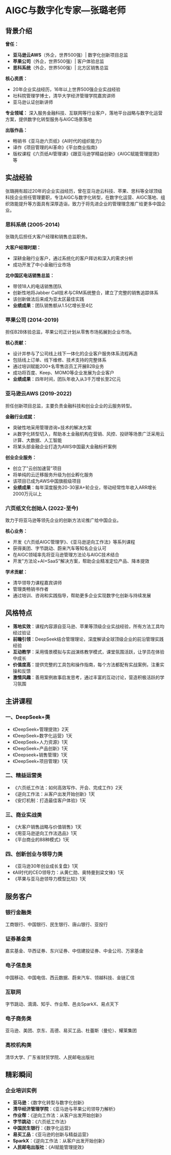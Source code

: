 # AIGC与数字化专家—张璐老师

## 背景介绍

**曾任：**
- **亚马逊云AWS**（外企，世界500强）| 数字化创新项目总监
- **苹果公司**（外企，世界500强）| 客户体验总监  
- **思科系统**（外企，世界500强）| 北方区销售总监

**核心资质：**
- 20年企业实战经历，16年以上世界500强企业实战经验
- 社科院管理学博士，清华大学经济管理学院嘉宾讲师
- 亚马逊认证创新讲师

**专业领域：**
深入服务金融科技、互联网等行业客户，落地平台战略与数字化运营方案，提供数字化转型服务与AIGC场景落地

**出版作品：**
- 畅销书《亚马逊六页纸》《AI时代的组织能力》
- 译作《项目管理的AI革命》《平台商业指南》
- 版权课程《六页纸AI管理课》《跟亚马逊学精益创新》《AIGC赋能管理提效》等

## 实战经验

张璐拥有超过20年的企业实战经历，曾在亚马逊云科技、苹果、思科等全球顶级科技企业担任管理要职，专注AIGC与数字化转型，在数字化运营、AIGC落地、组织效能提升等方面具有深厚造诣，致力于将先进企业的管理理念推广给更多中国企业。

### 思科系统 (2005-2014)
张璐先后担任大客户经理和销售总监职务。

**大客户经理时期：**
- 深耕金融行业客户，通过系统化的客户拜访和深入的需求分析
- 成功开发了中小金融行业市场

**北中国区电话销售总监：**
- 带领18人的电话销售团队
- 创新性地将Jabber Call技术与CRM系统整合，建立了完整的销售追踪体系
- 该创新做法后来成为亚太区最佳实践
- **业绩成果**：团队销售额从1.5亿增长至4亿

### 苹果公司 (2014-2019)
担任B2B体验总监，苹果公司正计划从零售市场拓展到企业市场。

**核心贡献：**
- 设计并参与了公司线上线下一体化的企业客户服务体系流程再造
- 包括线上订单、线下维修、技术支持的完整体系
- 通过培训赋能200+名零售店员工开展B2B业务
- 成功将百度、Keep、MOMO等企业发展为企业客户
- **业绩成果**：四年时间，团队年收入从3千万增长至2亿元

### 亚马逊云AWS (2019-2022)
担任创新项目总监，主要负责金融科技和创业企业的云服务转型。

**金融行业成就：**
- 突破性地采用管理咨询+技术的解决方案
- 从数字化转型切入，帮助本土金融机构在营销、风控、投研等场景广泛采用云计算、大数据、人工智能
- 将某头部金融企业打造为AWS中国最大金融标杆案例

**创业企业服务：**
- 创立了"云创加速营"项目
- 将单纯的云迁移服务升级为创业孵化服务
- 该项目已成为AWS中国旗舰级项目
- **业绩成果**：每年深度服务20-30家A+轮企业，带动经常性年收入ARR增长2000万元以上

### 六页纸文化创始人 (2022-至今)
致力于将亚马逊等领先企业的创新方法论推广给中国企业。

**核心业务：**
- 开发《六页纸AIGC管理学》、《亚马逊逆向工作法》等系列课程
- 获得美团、字节跳动、蔚来汽车等知名企业认可
- 在AIGC领域率先将亚马逊管理方法论与AIGC技术结合
- 开发"方法论+AI+SaaS"解决方案，帮助企业精准定位产品、降本提效

**学术贡献：**
- 清华领导力课程嘉宾讲师
- 管理类畅销书作者
- 通过培训、咨询和实践指导，帮助更多企业实现数字化创新与持续发展

## 风格特点

- **落地实效**：课程内容源自亚马逊、苹果等顶级企业实战经验，所有方法工具均经过验证
- **前瞻引领**：DeepSeek结合管理理论，深度解读全球顶级企业的前沿管理实践经验
- **互动教学**：采用情景模拟与实战演练教学模式，课堂氛围活跃，让学员在体验中成长
- **价值度高**：提供完整的工具包和操作指南，每个方法都配有实战案例，注重实操和反馈
- **激情风趣**：善用案例故事启发思考，通过丰富的互动讨论，营造积极活跃的学习氛围

## 主讲课程

### 一、DeepSeek+类
- 《DeepSeek+管理提效》2天
- 《DeepSeek+数字化运营》1天
- 《DeepSeek+人力资源》1天
- 《DeepSeek+产品创新》1天
- 《Deepseek+销售管理》1天
- 《DeepSeek+项目管理》1天

### 二、精益运营类
- 《六页纸工作法：如何高效写作、开会、完成工作》2天
- 《逆向工作法：从客户出发开始创新》1天
- 《安灯机制：打造最佳客户体验》1天

### 三、商业实战类
- 《大客户销售战略与价值销售》1天
- 《用亚马逊逆向工作法选品》1天
- 《平台商业的88种模式》1天

### 四、创新创业与领导力类
- 《亚马逊30年创业成长复盘》1天
- 《AI时代的CEO领导力：从黄仁勋、奥特曼到梁文锋》1天
- 《苹果与亚马逊领导力模型比较》1天

## 服务客户

### 银行金融类
工商银行、中国银行、民生银行、唐山银行、亚投行

### 证券基金类
嘉实基金、华西证券、东兴证券、中信建投证券、中金公司、万家基金

### 电子信息类
中国移动、中国电信、西云数据、蔚来汽车、领越科技、金链汇信

### 互联网
字节跳动、滴滴、知乎、作业帮、邑炎SparkX、易点天下

### 电子商务类
亚马逊、美团、京东、高德、易买工品、杜蕾斯（曼伦）、耀莱集团

### 高校机构类
清华大学、广东省财贸学院、人民邮电出版社

## 精彩瞬间

### 企业培训实例
- **亚马逊**：《数字化转型与数字化创新》
- **清华经济管理学院**：《亚马逊与苹果公司领导力解析》
- **作业帮**：《逆向工作法：从客户出发开始创新》
- **字节跳动**：《六页纸工作法》
- **中国民生银行**：《数字化运营》
- **易买工品**：《亚马逊的创新与精益运营》
- **SparkX**：《逆向工作法：从客户出发开始创新》
- **人民邮电出版社**：《AI赋能管理提效》